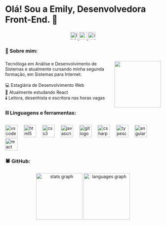 <h1 align="left">Olá! Sou a Emily, Desenvolvedora Front-End. 🖤</h1>

###

<div align="center">
  <a href="https://www.linkedin.com/in/emycinthia/" target="_blank">
    <img src="https://img.shields.io/static/v1?message=LinkedIn&logo=linkedin&label=&color=0077B5&logoColor=white&labelColor=&style=for-the-badge" height="25" alt="linkedin logo"  />
  </a>
  <a href="ewileet@gmail.com" target="_blank">
    <img src="https://img.shields.io/static/v1?message=Gmail&logo=gmail&label=&color=D14836&logoColor=white&labelColor=&style=for-the-badge" height="25" alt="gmail logo"  />
  </a>
  <a href="https://www.instagram.com/emcinth_/#" target="_blank">
    <img src="https://img.shields.io/static/v1?message=Instagram&logo=instagram&label=&color=E4405F&logoColor=white&labelColor=&style=for-the-badge" height="25" alt="instagram logo"  />
  </a>
</div>

###

<h3 align="left">🦇  Sobre mim:</h3>

###

<img align="right" height="150" src="https://media0.giphy.com/media/OkoScrMcY324r1j1HZ/source.gif"  />

###

<p align="left">Tecnóloga em Análise e Desenvolvimento de Sistemas e atualmente cursando minha segunda formação, em Sistemas para Internet.<br><br>💻 Estagiária de Desenvolvimento Web<br>🏹 Atualmente estudando React<br>🕯️ Leitora, desenhista e escritora nas horas vagas</p>

###

<h3 align="left">⛓️ Linguagens e ferramentas:</h3>

###

<div align="left">
  <img src="https://cdn.jsdelivr.net/gh/devicons/devicon/icons/vscode/vscode-original.svg" height="40" alt="vscode logo"  />
  <img width="12" />
  <img src="https://cdn.jsdelivr.net/gh/devicons/devicon/icons/html5/html5-original.svg" height="40" alt="html5 logo"  />
  <img width="12" />
  <img src="https://cdn.jsdelivr.net/gh/devicons/devicon/icons/css3/css3-original.svg" height="40" alt="css3 logo"  />
  <img width="12" />
  <img src="https://cdn.jsdelivr.net/gh/devicons/devicon/icons/javascript/javascript-original.svg" height="40" alt="javascript logo"  />
  <img width="12" />
  <img src="https://cdn.jsdelivr.net/gh/devicons/devicon/icons/git/git-original.svg" height="40" alt="git logo"  />
  <img width="12" />
  <img src="https://cdn.jsdelivr.net/gh/devicons/devicon/icons/csharp/csharp-original.svg" height="40" alt="csharp logo"  />
  <img width="12" />
  <img src="https://cdn.jsdelivr.net/gh/devicons/devicon/icons/typescript/typescript-original.svg" height="40" alt="typescript logo"  />
  <img width="12" />
  <img src="https://cdn.jsdelivr.net/gh/devicons/devicon/icons/angularjs/angularjs-original.svg" height="40" alt="angularjs logo"  />
  <img width="12" />
  <img src="https://cdn.jsdelivr.net/gh/devicons/devicon/icons/react/react-original.svg" height="40" alt="react logo"  />
</div>

###

<h3 align="left">🕷️   GitHub:</h3>

###

<div align="center">
  <img src="https://github-readme-stats.vercel.app/api?username=emycinthia&hide_title=false&hide_rank=false&show_icons=true&include_all_commits=true&count_private=true&disable_animations=false&theme=tokyonight&locale=en&hide_border=true&order=1&custom_title=Estat%C3%ADsticas" height="150" alt="stats graph"  />
  <img src="https://github-readme-stats.vercel.app/api/top-langs?username=emycinthia&locale=en&hide_title=false&layout=compact&card_width=320&langs_count=5&theme=tokyonight&hide_border=true&order=2&custom_title=Linguagens" height="150" alt="languages graph"  />
</div>

###
